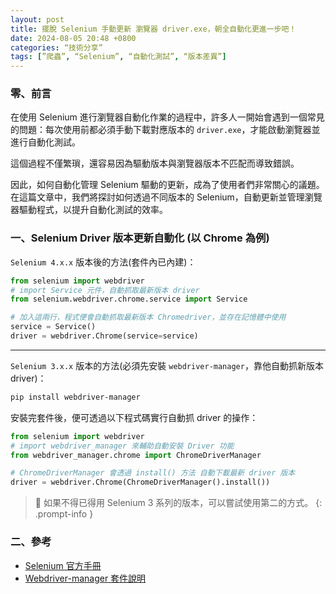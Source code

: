 ```yaml
---
layout: post
title: 擺脫 Selenium 手動更新 瀏覽器 driver.exe，朝全自動化更進一步吧！
date: 2024-08-05 20:48 +0800
categories: “技術分享”
tags: [”爬蟲”, “Selenium”, “自動化測試”, “版本差異”]
---
```


### 零、前言

在使用 Selenium 進行瀏覽器自動化作業的過程中，許多人一開始會遇到一個常見的問題：每次使用前都必須手動下載對應版本的 `driver.exe`，才能啟動瀏覽器並進行自動化測試。

這個過程不僅繁瑣，還容易因為驅動版本與瀏覽器版本不匹配而導致錯誤。

因此，如何自動化管理 Selenium 驅動的更新，成為了使用者們非常關心的議題。在這篇文章中，我們將探討如何透過不同版本的 Selenium，自動更新並管理瀏覽器驅動程式，以提升自動化測試的效率。

### 一、Selenium Driver 版本更新自動化 (以 Chrome 為例)

`Selenium 4.x.x` 版本後的方法(套件內已內建)：

```python
from selenium import webdriver
# import Service 元件，自動抓取最新版本 driver
from selenium.webdriver.chrome.service import Service

# 加入這兩行，程式便會自動抓取最新版本 Chromedriver，並存在記憶體中使用
service = Service()
driver = webdriver.Chrome(service=service)
```

---

`Selenium 3.x.x` 版本的方法(必須先安裝 `webdriver-manager`，靠他自動抓新版本 driver)：

```bash
pip install webdriver-manager
```

安裝完套件後，便可透過以下程式碼實行自動抓 driver 的操作：

```python
from selenium import webdriver
# import webdriver_manager 來輔助自動安裝 Driver 功能
from webdriver_manager.chrome import ChromeDriverManager

# ChromeDriverManager 會透過 install() 方法 自動下載最新 driver 版本
driver = webdriver.Chrome(ChromeDriverManager().install())
```

>🌟 如果不得已得用 Selenium 3 系列的版本，可以嘗試使用第二的方式。
{: .prompt-info }

### 二、參考

- [Selenium 官方手冊](https://www.selenium.dev/selenium/docs/api/py/webdriver_chrome/selenium.webdriver.chrome.service.html)
- [Webdriver-manager 套件說明](https://pypi.org/project/webdriver-manager/)
